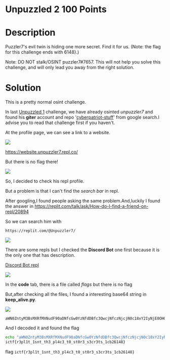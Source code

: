 # Unpuzzled 2 100 Points

# Description
Puzzler7's evil twin is hiding one more secret. Find it for us. (Note: the flag for this challenge ends with 6148}.)

Note: DO NOT stalk/OSINT puzzler7#7657. This will not help you solve this challenge, and will only lead you away from the right solution.

# Solution
This is a pretty normal osint challenge.

In last [Unpuzzled 1](https://github.com/MikelAcker/ImaginaryCTF_2021_Writeup/tree/main/Forensics/Unpuzzled%201) challenge, we have already osinted *unpuzzler7* and found his **giter** account and repo '[cyberpatriot-stuff](https://giters.com/realunpuzzler7/cyberpatriot-stuff?amp=1)' from google search.I advise you to read that challenge first if you haven't.

At the profile page, we can see a link to a website.


<img src="https://raw.githubusercontent.com/MikelAcker/ImaginaryCTF_2021_Writeup/main/Forensics/Unpuzzled%202/info1.png">

https://website.unpuzzler7.repl.co/

But there is no flag there!

<img src="https://raw.githubusercontent.com/MikelAcker/ImaginaryCTF_2021_Writeup/main/Forensics/Unpuzzled%202/info2.png">

So, I decided to check his repl profile.

But a problem is that I can't find the *search bar* in repl.

After googling,I found people asking the same problem.And,luckily I found the answer in https://replit.com/talk/ask/How-do-I-find-a-friend-on-repl/20894

So we can search him with
```
https://replit.com/@Unpuzzler7/
```

<img src="https://raw.githubusercontent.com/MikelAcker/ImaginaryCTF_2021_Writeup/main/Forensics/Unpuzzled%202/info3.png">

There are some repls but I checked the **Discord Bot** one first because it is the only one that has description.

[Discord Bot repl](https://replit.com/@Unpuzzler7/DiscordBot?v=1)

<img src="https://raw.githubusercontent.com/MikelAcker/ImaginaryCTF_2021_Writeup/main/Forensics/Unpuzzled%202/info4.png">

In the **code** tab, there is a file called *flags* but there is no flag

But,after checking all the files, I found a interesting base64 string in **keep_alive.py**.

<img src="https://raw.githubusercontent.com/MikelAcker/ImaginaryCTF_2021_Writeup/main/Forensics/Unpuzzled%202/info5.png">

```
aWN0ZntyM3BsMXRfMXNudF90aDNfcGw0YzNfdDBfc3QwcjNfczNjcjN0c18xY2IyNjE0OH0=
```

And I decoded it and found the flag
```bash
echo "aWN0ZntyM3BsMXRfMXNudF90aDNfcGw0YzNfdDBfc3QwcjNfczNjcjN0c18xY2IyNjE0OH0=" | base64 -d
ictf{r3pl1t_1snt_th3_pl4c3_t0_st0r3_s3cr3ts_1cb26148}
```

flag ```ictf{r3pl1t_1snt_th3_pl4c3_t0_st0r3_s3cr3ts_1cb26148}```
